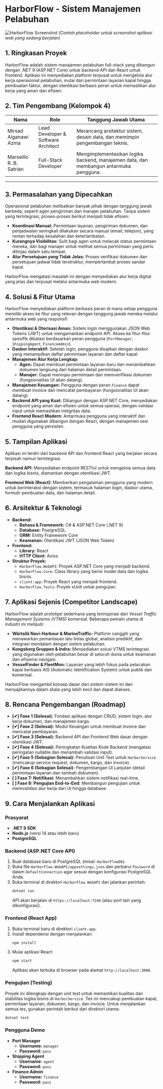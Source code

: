 # HarborFlow - Sistem Manajemen Pelabuhan

![HarborFlow Screenshot](https://via.placeholder.com/800x400.png?text=HarborFlow+Web+UI)
*(Contoh placeholder untuk screenshot aplikasi web yang sedang berjalan)*

## 1. Ringkasan Proyek

HarborFlow adalah sistem manajemen pelabuhan full-stack yang dibangun dengan .NET 9 (ASP.NET Core) untuk backend API dan React untuk frontend. Aplikasi ini menyediakan platform terpusat untuk mengelola alur kerja operasional pelabuhan, mulai dari permintaan layanan kapal hingga pembuatan faktur, dengan otentikasi berbasis peran untuk memastikan alur kerja yang aman dan efisien.

## 2. Tim Pengembang (Kelompok 4)

| Nama                   | Role                        | Tanggung Jawab Utama                                                         |
| ---------------------- | --------------------------- | ---------------------------------------------------------------------------- |
| Mirsad Alganawi Azma   | Lead Developer & Software Architect | Merancang arsitektur sistem, desain data, dan memimpin pengembangan teknis. |
| Marseillo R. B. Satrian| Full-Stack Developer        | Mengimplementasikan logika backend, manajemen data, dan membangun antarmuka pengguna. |

---

## 3. Permasalahan yang Dipecahkan

Operasional pelabuhan melibatkan banyak pihak dengan tanggung jawab berbeda, seperti agen pengiriman dan manajer pelabuhan. Tanpa sistem yang terintegrasi, proses-proses berikut menjadi tidak efisien:

-   **Koordinasi Manual:** Permintaan layanan, pengiriman dokumen, dan penjadwalan seringkali dilakukan secara manual (email, telepon), yang rentan terhadap kesalahan dan keterlambatan.
-   **Kurangnya Visibilitas:** Sulit bagi agen untuk melacak status permintaan mereka, dan bagi manajer untuk melihat semua permintaan yang perlu ditinjau dalam satu tempat.
-   **Alur Persetujuan yang Tidak Jelas:** Proses verifikasi dokumen dan persetujuan jadwal tidak terstruktur, memperlambat proses sandar kapal.

HarborFlow mengatasi masalah ini dengan menyediakan alur kerja digital yang jelas dan terpusat melalui antarmuka web modern.

## 4. Solusi & Fitur Utama

HarborFlow menyediakan platform berbasis peran di mana setiap pengguna memiliki akses ke fitur yang relevan dengan tanggung jawab mereka melalui antarmuka web yang responsif:

-   **Otentikasi & Otorisasi Aman:** Sistem login menggunakan JSON Web Tokens (JWT) untuk mengamankan endpoint API. Akses ke fitur-fitur spesifik dibatasi berdasarkan peran pengguna (`PortManager`, `ShippingAgent`, `FinanceAdmin`).
-   **Dasbor Interaktif:** Setelah login, pengguna disajikan dengan dasbor yang menampilkan daftar permintaan layanan dan daftar kapal.
-   **Manajemen Alur Kerja Lengkap:**
    -   **Agen:** Dapat membuat permintaan layanan baru dan menambahkan dokumen langsung dari halaman detail permintaan.
    -   **Manajer:** Dapat meninjau permintaan dan memverifikasi dokumen (fungsionalitas UI akan datang).
-   **Manajemen Keuangan:** Pengguna dengan peran `Finance` dapat membuat invoice dan mencatat pembayaran (fungsionalitas UI akan datang).
-   **Backend API yang Kuat:** Dibangun dengan ASP.NET Core, menyediakan endpoint yang aman dan efisien untuk semua operasi, dengan validasi input untuk memastikan integritas data.
-   **Frontend React Modern:** Antarmuka pengguna yang interaktif dan mudah digunakan dibangun dengan React, dengan manajemen sesi pengguna yang persisten.

## 5. Tampilan Aplikasi

Aplikasi ini terdiri dari backend API dan frontend React yang berjalan secara terpisah namun terintegrasi.

**Backend API:**
Menyediakan endpoint RESTful untuk mengelola semua data dan logika bisnis, diamankan dengan otentikasi JWT.

**Frontend Web (React):**
Memberikan pengalaman pengguna yang modern untuk berinteraksi dengan sistem, termasuk halaman login, dasbor utama, formulir pembuatan data, dan halaman detail.

## 6. Arsitektur & Teknologi

-   **Backend:**
    -   **Bahasa & Framework:** C# & ASP.NET Core (.NET 9)
    -   **Database:** PostgreSQL
    -   **ORM:** Entity Framework Core
    -   **Keamanan:** Otentikasi JWT (JSON Web Token)
-   **Frontend:**
    -   **Library:** React
    -   **HTTP Client:** Axios
-   **Struktur Proyek:**
    -   `HarborFlow.WebAPI`: Proyek ASP.NET Core yang menjadi backend.
    -   `HarborFlow.Core`: Class library yang berisi model data dan logika bisnis.
    -   `client-app`: Proyek React yang menjadi frontend.
    -   `HarborFlow.Tests`: Proyek xUnit untuk pengujian.

## 7. Aplikasi Sejenis (Competitor Landscape)

HarborFlow adalah prototipe sederhana yang terinspirasi dari *Vessel Traffic Management Systems (VTMS)* komersial. Beberapa pemain utama di industri ini meliputi:

-   **Wärtsilä Navi-Harbour & MarineTraffic:** Platform canggih yang menawarkan pemantauan lalu lintas global, analisis prediktif, dan integrasi mendalam dengan sistem pelabuhan.
-   **Kongsberg Gruppen & Indra:** Menyediakan solusi VTMS terintegrasi yang digunakan oleh pelabuhan besar di seluruh dunia untuk keamanan dan efisiensi navigasi.
-   **VesselFinder & FleetMon:** Layanan yang lebih fokus pada pelacakan kapal berbasis AIS (Automatic Identification System) untuk publik dan komersial.

HarborFlow mengambil konsep dasar dari sistem-sistem ini dan menyajikannya dalam skala yang lebih kecil dan dapat diakses.

## 8. Rencana Pengembangan (Roadmap)

-   **[✔] Fase 1 (Selesai):** Fondasi aplikasi dengan CRUD, sistem login, alur kerja dokumen, dan manajemen kargo.
-   **[✔] Fase 2 (Selesai):** Modul Keuangan untuk membuat invoice dan mencatat pembayaran.
-   **[✔] Fase 3 (Selesai):** Backend API dan Frontend Web dasar dengan otentikasi JWT.
-   **[✔] Fase 4 (Selesai):** Peningkatan Kualitas Kode Backend (mengatasi peringatan nullable dan menambah validasi input).
-   **[✔] Fase 5 (Sebagian Selesai):** Penulisan Unit Test untuk `HarborService` (mencakup service request, dokumen, kargo, dan invoice).
-   **[✔] Fase 6 (Sebagian Selesai):** Pengembangan UI Lanjutan (detail permintaan layanan dan tambah dokumen).
-   **[ ] Fase 7: Notifikasi:** Menambahkan sistem notifikasi real-time.
-   **[ ] Fase 8: Pengujian End-to-End:** Membangun pengujian untuk memvalidasi alur kerja dari UI hingga database.

## 9. Cara Menjalankan Aplikasi

### Prasyarat
-   **.NET 9 SDK**
-   **Node.js** (versi 14 atau lebih baru)
-   **PostgreSQL**

### Backend (ASP.NET Core API)
1.  Buat database baru di PostgreSQL (misal: `HarborFlowDb`).
2.  Buka file `HarborFlow.WebAPI/appsettings.json` dan perbarui `Password` di dalam `DefaultConnection` agar sesuai dengan konfigurasi PostgreSQL Anda.
3.  Buka terminal di direktori `HarborFlow.WebAPI` dan jalankan perintah:
    ```sh
    dotnet run
    ```
    API akan berjalan di `https://localhost:7246` (atau port lain yang dikonfigurasi).

### Frontend (React App)
1.  Buka terminal baru di direktori `client-app`.
2.  Install dependensi dengan menjalankan:
    ```sh
    npm install
    ```
3.  Mulai aplikasi React:
    ```sh
    npm start
    ```
    Aplikasi akan terbuka di browser pada alamat `http://localhost:3000`.

### Pengujian (Testing)

Proyek ini dilengkapi dengan unit test untuk memastikan kualitas dan stabilitas logika bisnis di `HarborService`. Tes ini mencakup pembuatan kapal, permintaan layanan, dokumen, kargo, dan invoice. Untuk menjalankan semua tes, gunakan perintah berikut dari direktori utama:

```sh
dotnet test
```

### Pengguna Demo

-   **Port Manager**
    -   **Username:** `manager`
    -   **Password:** `pass`
-   **Shipping Agent**
    -   **Username:** `agent`
    -   **Password:** `pass`
-   **Finance Admin**
    -   **Username:** `finance`
    -   **Password:** `pass`
